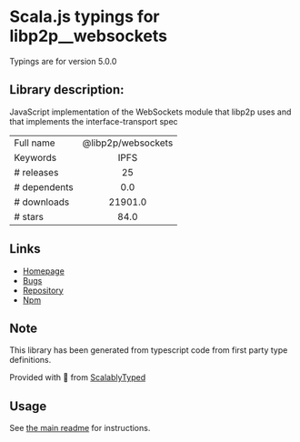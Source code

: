 
# Scala.js typings for libp2p__websockets

Typings are for version 5.0.0

## Library description:
JavaScript implementation of the WebSockets module that libp2p uses and that implements the interface-transport spec

|                    |                 |
| ------------------ | :-------------: |
| Full name          | @libp2p/websockets |
| Keywords           | IPFS |
| # releases         | 25 |
| # dependents       | 0.0 |
| # downloads        | 21901.0 |
| # stars            | 84.0 |

## Links
- [Homepage](https://github.com/libp2p/js-libp2p-websockets#readme)
- [Bugs](https://github.com/libp2p/js-libp2p-websockets/issues)
- [Repository](https://github.com/libp2p/js-libp2p-websockets)
- [Npm](https://www.npmjs.com/package/%40libp2p%2Fwebsockets)
    


## Note
This library has been generated from typescript code from first party type definitions.

Provided with :purple_heart: from [ScalablyTyped](https://github.com/oyvindberg/ScalablyTyped)

## Usage
See [the main readme](../../readme.md) for instructions.


